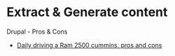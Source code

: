 # Extract & Generate content
Drupal - Pros & Cons
- [Daily driving a Ram 2500 cummins, pros and cons](https://youtu.be/AFeqS1tmR0g)
